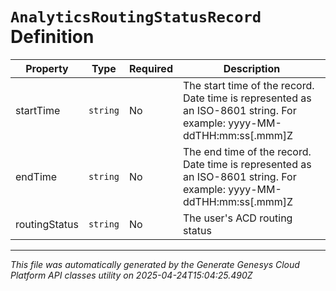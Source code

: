 # `AnalyticsRoutingStatusRecord` Definition

| Property | Type | Required | Description |
|----------|------|----------|-------------|
| startTime | `string` | No | The start time of the record. Date time is represented as an ISO-8601 string. For example: yyyy-MM-ddTHH:mm:ss[.mmm]Z |
| endTime | `string` | No | The end time of the record. Date time is represented as an ISO-8601 string. For example: yyyy-MM-ddTHH:mm:ss[.mmm]Z |
| routingStatus | `string` | No | The user's ACD routing status |

---

*This file was automatically generated by the Generate Genesys Cloud Platform API classes utility on 2025-04-24T15:04:25.490Z*